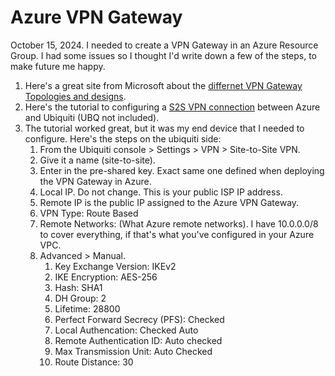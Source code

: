 # Azure VPN Gateway

October 15, 2024. I needed to create a VPN Gateway in an Azure Resource Group. I had some issues so I thought I'd write down a few of the steps, to make future me happy.

1. Here's a great site from Microsoft about the [differnet VPN Gateway Topologies and designs](https://learn.microsoft.com/en-us/azure/vpn-gateway/design#s2smulti).
2. Here's the tutorial to configuring a [S2S VPN connection](https://learn.microsoft.com/en-us/azure/vpn-gateway/tutorial-site-to-site-portal) between Azure and Ubiquiti (UBQ not included).
3. The tutorial worked great, but it was my end device that I needed to configure. Here's the steps on the ubiquiti side:
   1. From the Ubiquiti console > Settings > VPN > Site-to-Site VPN.
   2. Give it a name (site-to-site).
   3. Enter in the pre-shared key. Exact same one defined when deploying the VPN Gateway in Azure.
   4. Local IP. Do not change. This is your public ISP IP address.
   5. Remote IP is the public IP assigned to the Azure VPN Gateway.
   6. VPN Type: Route Based
   7. Remote Networks: (What Azure remote networks). I have 10.0.0.0/8 to cover everything, if that's what you've configured in your Azure VPC.
   8. Advanced > Manual.
      1. Key Exchange Version: IKEv2
      2. IKE Encryption: AES-256
      3. Hash: SHA1
      4. DH Group: 2
      5. Lifetime: 28800
      6. Perfect Forward Secrecy (PFS): Checked
      7. Local Authencation: Checked Auto
      8. Remote Authentication ID: Auto checked
      9. Max Transmission Unit: Auto Checked
      10. Route Distance: 30
